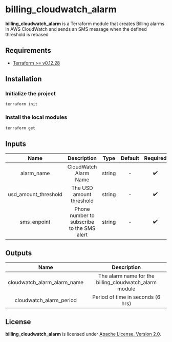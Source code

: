 # billing_cloudwatch_alarm

**billing_cloudwatch_alarm** is a Terraform module that creates Billing alarms in AWS CloudWatch and sends an SMS message when the defined threshold is rebased 

## Requirements

- [Terraform >= v0.12.28](https://www.terraform.io/downloads.html)

## Installation

### Initialize the project

```sh
terraform init
```

### Install the local modules

```sh
terraform get
```

## Inputs

| Name           | Description       | Type   | Default | Required |
| :---:          | :---:             | :---:  | :---:   | :---:    |
| alarm_name | CloudWatch Alarm Name | string | -       | :heavy_check_mark: |
| usd_amount_threshold | The USD amount threshold | string | -       | :heavy_check_mark: |
| sms_enpoint | Phone number to subscribe to the SMS alert | string | -       | :heavy_check_mark: |

## Outputs

| Name                            | Description           |
| :---:                           | :---:                 |
| cloudwatch_alarm_alarm_name     | The alarm name for the billing_cloudwatch_alarm module   |
| cloudwatch_alarm_period     | Period of time in seconds (6 hrs)   |

## License

**billing_cloudwatch_alarm** is licensed under [Apache License, Version 2.0](https://github.com/AlexisNava/terraform_modules/blob/master/LICENSE).